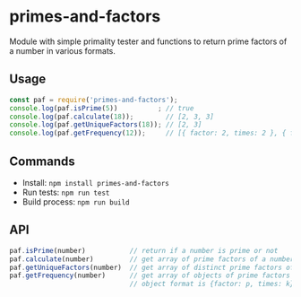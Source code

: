 # primes-and-factors
Module with simple primality tester and functions to return prime factors of a number in various formats.

## Usage
``` js
const paf = require('primes-and-factors');
console.log(paf.isPrime(5))          ; // true
console.log(paf.calculate(18));        // [2, 3, 3]
console.log(paf.getUniqueFactors(18)); // [2, 3]
console.log(paf.getFrequency(12));     // [{ factor: 2, times: 2 }, { factor: 3, times: 1 }]
```

## Commands
- Install: `npm install primes-and-factors`
- Run tests: `npm run test`
- Build process: `npm run build`

## API
``` js
paf.isPrime(number)           // return if a number is prime or not
paf.calculate(number)         // get array of prime factors of a number
paf.getUniqueFactors(number)  // get array of distinct prime factors of a number
paf.getFrequency(number)      // get array of objects of prime factors of a number,
                              // object format is {factor: p, times: k} for p^k
```
